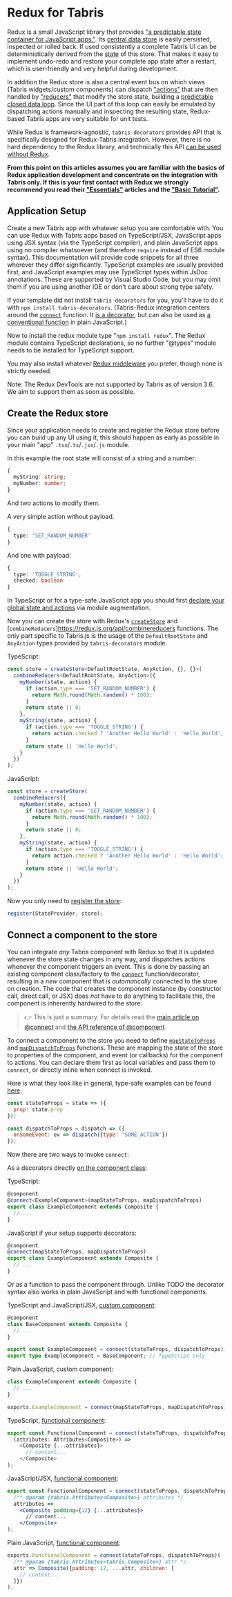 ---
---
# Redux for Tabris

Redux is a small JavaScript library that provides ["a predictable state container for JavaScript apps."](https://Redux.js.org/introduction/getting-started). Its [central data store](https://redux.js.org/glossary#store) is easily persisted, inspected or rolled back. If used consistently a complete Tabris UI can be deterministically derived from the [state](https://redux.js.org/glossary#state) of this store. That makes it easy to implement undo-redo and restore your complete app state after a restart, which is user-friendly and very helpful during development.

In addition the Redux store is also a central event bus on which views (Tabris widgets/custom components) can dispatch ["actions"](https://redux.js.org/glossary#action) that are then handled by ["reducers"](https://redux.js.org/glossary#reducer) that modify the store state, building a [predictable closed data loop](https://redux.js.org/basics/data-flow). Since the UI part of this loop can easily be emulated by dispatching actions manually and inspecting the resulting state, Redux-based Tabris apps are very suitable for unit tests.

While Redux is framework-agnostic, `tabris-decorators` provides API that is specifically designed for Redux-Tabris integration. However, there is no hard dependency to the Redux library, and technically this API [can be used without Redux](./StateProvider.md#standaloneusage).

**From this point on this articles assumes you are familiar with the basics of Redux application development and concentrate on the integration with Tabris only. If this is your first contact with Redux we strongly recommend you read their ["Essentials"](https://Redux.js.org/tutorials/essentials/part-1-overview-concepts) articles and the ["Basic Tutorial"](https://redux.js.org/basics/basic-tutorial).**

## Application Setup

Create a new Tabris app with whatever setup you are comfortable with. You can use Redux with Tabris apps based on TypeScript/JSX, JavaScript apps using JSX syntax (via the TypeScript compiler), and plain JavaScript apps using no compiler whatsoever (and therefore `require` instead of ES6 module syntax). This documentation will provide code snippets for all three wherever they differ significantly. TypeScript examples are usually provided first, and JavaScript examples may use TypeScript types within JsDoc annotations. These are supported by Visual Studio Code, but you may omit them if you are using another IDE or don't care about strong type safety.

If your template did not install `tabris-decorators` for you, you'll have to do it with `npm install tabris-decorators`. (Tabris-Redux integration centers around the [`connect`](./@connect.md) function. It [is a decorator](./@connect.md#asadecorator), but can also be used as [a conventional function](./@connect.md#asafunction) in plain JavaScript.)

Now to install the redux module type "`npm install redux`". The Redux module contains TypeScript declarations, so no further "@types" module needs to be installed for TypeScript support.

You may also install whatever [Redux middleware](https://redux.js.org/advanced/next-steps#configure-a-store) you prefer, though none is strictly needed.

Note: The Redux DevTools are not supported by Tabris as of version 3.6. We aim to support them as soon as possible.

## Create the Redux store

Since your application needs to create and register the Redux store before you can build up any UI using it, this should happen as early as possible in your main "app" `.tsx`/`.ts`/`.jsx`/`.js` module.

In this example the root state will consist of a string and a number:

```ts
{
  myString: string;
  myNumber: number;
}
```

And two actions to modify them.

A very simple action without payload.
```ts
{
  type: 'SET_RANDOM_NUMBER'
}
```

And one with payload:
```ts
{
  type: 'TOGGLE_STRING',
  checked: boolean
}
```

In TypeScript or for a type-safe JavaScript app you should first [declare your global state and actions](./types.md) via module augmentation.

Now you can create the store with Redux's [`createStore`](https://redux.js.org/api/createstore) and [`combineReducers`]https://redux.js.org/api/combinereducers functions. The only part specific to Tabris.js is the usage of the `DefaultRootState` and `AnyAction` types provided by `tabris-decorators` module.

TypeScript:
```ts
const store = createStore<DefaultRootState, AnyAction, {}, {}>(
  combineReducers<DefaultRootState, AnyAction>({
    myNumber(state, action) {
      if (action.type === 'SET_RANDOM_NUMBER') {
        return Math.round(Math.random() * 100);
      }
      return state || 0;
    },
    myString(state, action) {
      if (action.type === 'TOGGLE_STRING') {
        return action.checked ? 'Another Hello World' : 'Hello World';
      }
      return state || 'Hello World';
    }
  })
);
```

JavaScript:
```js
const store = createStore(
  combineReducers({
    myNumber(state, action) {
      if (action.type === 'SET_RANDOM_NUMBER') {
        return Math.round(Math.random() * 100);
      }
      return state || 0;
    },
    myString(state, action) {
      if (action.type === 'TOGGLE_STRING') {
        return action.checked ? 'Another Hello World' : 'Hello World';
      }
      return state || 'Hello World';
    }
  })
);
```

Now you only need to [register the store](./StateProvider.md#registration):

```js
register(StateProvider, store);
```

## Connect a component to the store

You can integrate *any* Tabris component with Redux so that it is updated whenever the store state changes in any way, and dispatches actions whenever the component triggers an event. This is done by passing an existing component class/factory to the [`connect`](./@connect.md) function/decorator, resulting in a *new* component that is *automatically* connected to the store on creation. The code that creates the component instance (by constructor call, direct call, or JSX) does *not* have to do anything to facilitate this, the component is inherently hardwired to the store.

> :point_right: This is just a summary. For details read the [main article on @connect](./@connect.md) and [the API reference of @component](../databinding/@component.md).

To connect a component to the store you need to define [`mapStateToProps`](./@connect.md#mapstatetoprops) and [`mapDispatchToProps`](./@connect.md#mapdispatchtoprops) functions. These  are mapping the state of the store to properties of the component, and event (or callbacks) for the component to actions. You can declare them first as local variables and pass them to `connect`, or directly inline when connect is invoked.

Here is what they look like in general, type-safe examples can be found [here](./@connect.md#mapstatetoprops).
```js
const stateToProps = state => ({
  prop: state.prop
});

const dispatchToProps = dispatch => ({
  onSomeEvent: ev => dispatch({type: 'SOME_ACTION'})
});
```

Now there are two ways to invoke `connect`:

As a decorators directly [on the component class](./@connect.md#asadecorator):

TypeScript:
```ts
@component
@connect<ExampleComponent>(mapStateToProps, mapDispatchToProps)
export class ExampleComponent extends Composite {
  // ...
}
```

JavaScript if your setup supports decorators:
```ts
@component
@connect(mapStateToProps, mapDispatchToProps)
export class ExampleComponent extends Composite {
  // ...
}
```

Or as a function to pass the component through. Unlike TODO the decorator syntax also works in plain JavaScript and with functional components.

TypeScript and JavaScript/JSX, [custom component]((./@connect.md#asafunction)):
```ts
@component
class BaseComponent extends Composite {
  // ...
}

export const ExampleComponent = connect(stateToProps, dispatchToProps)(BaseComponent);
export type ExampleComponent = BaseComponent; // TypeScript only
```

Plain JavaScript, custom component:
```js
class ExampleComponent extends Composite {
  // ...
}

exports.ExampleComponent = connect(mapStateToProps, mapDispatchToProps)(ExampleComponent));
```

TypeScript, [functional component](./@connect.md#usagewithfunctionalcomponents):
```ts
export const FunctionalComponent = connect(stateToProps, dispatchToProps)(
  (attributes: Attributes<Composite>) =>
    <Composite {...attributes}>
      // content...
    </Composite>
);
```

JavaScript/JSX, [functional component](./@connect.md#usagewithfunctionalcomponents):
```jsx
export const FunctionalComponent = connect(stateToProps, dispatchToProps)(
  /** @param {tabris.Attributes<Composite>} attributes */
  attributes =>
    <Composite padding={12} {...attributes}>
      // content...
    </Composite>
);
```

Plain JavaScript, [functional component](./@connect.md#usagewithfunctionalcomponents):
```js
exports.FunctionalComponent = connect(stateToProps, dispatchToProps)(
  /** @param {tabris.Attributes<tabris.Composite>} attr */
  attr => Composite({padding: 12, ...attr, children: [
    // content...
  ]})
);
```
